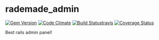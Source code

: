 rademade_admin
========

[![Gem Version](http://img.shields.io/gem/v/rademade_admin.svg)][gem]
[![Code Climate](http://img.shields.io/codeclimate/github/Rademade/rademade_admin.svg)][codeclimate]
[![Build Status](https://travis-ci.org/Rademade/rademade_admin.svg?branch=master)](https://travis-ci.org/Rademade/rademade_admin)[travis]
[![Coverage Status](https://coveralls.io/repos/Rademade/rademade_admin/badge.png)][coveralls]

[gem]: https://rubygems.org/gems/rademade_admin
[codeclimate]: https://codeclimate.com/github/Rademade/rademade_admin
[travis]: https://travis-ci.org/Rademade/rademade_admin
[coveralls]: https://coveralls.io/r/Rademade/rademade_admin


Best rails admin panel!
